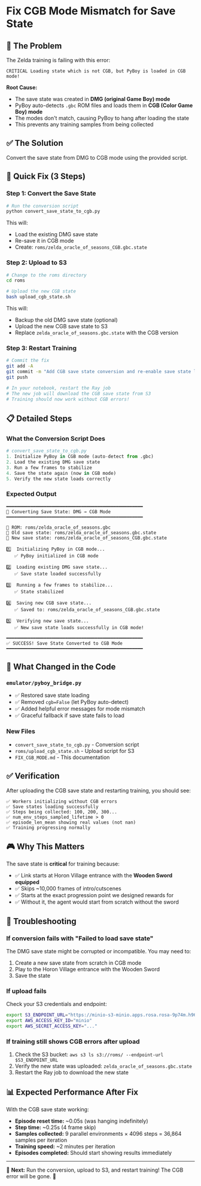 # Fix CGB Mode Mismatch for Save State

## 🐛 The Problem

The Zelda training is failing with this error:
```
CRITICAL Loading state which is not CGB, but PyBoy is loaded in CGB mode!
```

**Root Cause:**
- The save state was created in **DMG (original Game Boy) mode**
- PyBoy auto-detects `.gbc` ROM files and loads them in **CGB (Color Game Boy) mode**
- The modes don't match, causing PyBoy to hang after loading the state
- This prevents any training samples from being collected

## ✅ The Solution

Convert the save state from DMG to CGB mode using the provided script.

## 🚀 Quick Fix (3 Steps)

### Step 1: Convert the Save State

```bash
# Run the conversion script
python convert_save_state_to_cgb.py
```

This will:
- Load the existing DMG save state
- Re-save it in CGB mode
- Create: `roms/zelda_oracle_of_seasons_CGB.gbc.state`

### Step 2: Upload to S3

```bash
# Change to the roms directory
cd roms

# Upload the new CGB state
bash upload_cgb_state.sh
```

This will:
- Backup the old DMG save state (optional)
- Upload the new CGB save state to S3
- Replace `zelda_oracle_of_seasons.gbc.state` with the CGB version

### Step 3: Restart Training

```bash
# Commit the fix
git add -A
git commit -m "Add CGB save state conversion and re-enable save state loading"
git push

# In your notebook, restart the Ray job
# The new job will download the CGB save state from S3
# Training should now work without CGB errors!
```

## 📋 Detailed Steps

### What the Conversion Script Does

```python
# convert_save_state_to_cgb.py
1. Initialize PyBoy in CGB mode (auto-detect from .gbc)
2. Load the existing DMG save state
3. Run a few frames to stabilize
4. Save the state again (now in CGB mode)
5. Verify the new state loads correctly
```

### Expected Output

```
━━━━━━━━━━━━━━━━━━━━━━━━━━━━━━━━━━━━━━━━━━━━━━━━━━━
🔄 Converting Save State: DMG → CGB Mode
━━━━━━━━━━━━━━━━━━━━━━━━━━━━━━━━━━━━━━━━━━━━━━━━━━━

📁 ROM: roms/zelda_oracle_of_seasons.gbc
📁 Old save state: roms/zelda_oracle_of_seasons.gbc.state
📁 New save state: roms/zelda_oracle_of_seasons_CGB.gbc.state

1️⃣  Initializing PyBoy in CGB mode...
   ✅ PyBoy initialized in CGB mode

2️⃣  Loading existing DMG save state...
   ✅ Save state loaded successfully

3️⃣  Running a few frames to stabilize...
   ✅ State stabilized

4️⃣  Saving new CGB save state...
   ✅ Saved to: roms/zelda_oracle_of_seasons_CGB.gbc.state

5️⃣  Verifying new save state...
   ✅ New save state loads successfully in CGB mode!

━━━━━━━━━━━━━━━━━━━━━━━━━━━━━━━━━━━━━━━━━━━━━━━━━━━
✅ SUCCESS! Save State Converted to CGB Mode
━━━━━━━━━━━━━━━━━━━━━━━━━━━━━━━━━━━━━━━━━━━━━━━━━━━
```

## 🔧 What Changed in the Code

### `emulator/pyboy_bridge.py`
- ✅ Restored save state loading
- ✅ Removed `cgb=False` (let PyBoy auto-detect)
- ✅ Added helpful error messages for mode mismatch
- ✅ Graceful fallback if save state fails to load

### New Files
- `convert_save_state_to_cgb.py` - Conversion script
- `roms/upload_cgb_state.sh` - Upload script for S3
- `FIX_CGB_MODE.md` - This documentation

## ✅ Verification

After uploading the CGB save state and restarting training, you should see:

```
✅ Workers initializing without CGB errors
✅ Save states loading successfully
✅ Steps being collected: 100, 200, 300...
✅ num_env_steps_sampled_lifetime > 0
✅ episode_len_mean showing real values (not nan)
✅ Training progressing normally
```

## 🎮 Why This Matters

The save state is **critical** for training because:
- ✅ Link starts at Horon Village entrance with the **Wooden Sword equipped**
- ✅ Skips ~10,000 frames of intro/cutscenes
- ✅ Starts at the exact progression point we designed rewards for
- ✅ Without it, the agent would start from scratch without the sword

## 🐛 Troubleshooting

### If conversion fails with "Failed to load save state"
The DMG save state might be corrupted or incompatible. You may need to:
1. Create a new save state from scratch in CGB mode
2. Play to the Horon Village entrance with the Wooden Sword
3. Save the state

### If upload fails
Check your S3 credentials and endpoint:
```bash
export S3_ENDPOINT_URL="https://minio-s3-minio.apps.rosa.rosa-9p74m.h96u.p3.openshiftapps.com"
export AWS_ACCESS_KEY_ID="minio"
export AWS_SECRET_ACCESS_KEY="..."
```

### If training still shows CGB errors after upload
1. Check the S3 bucket: `aws s3 ls s3://roms/ --endpoint-url $S3_ENDPOINT_URL`
2. Verify the new state was uploaded: `zelda_oracle_of_seasons.gbc.state`
3. Restart the Ray job to download the new state

## 📊 Expected Performance After Fix

With the CGB save state working:
- **Episode reset time:** ~0.05s (was hanging indefinitely)
- **Step time:** ~0.25s (4 frame skip)
- **Samples collected:** 9 parallel environments × 4096 steps = 36,864 samples per iteration
- **Training speed:** ~2 minutes per iteration
- **Episodes completed:** Should start showing results immediately

---

🎯 **Next:** Run the conversion, upload to S3, and restart training! The CGB error will be gone. 🚀

